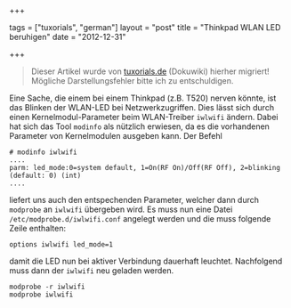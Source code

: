 +++

tags = ["tuxorials", "german"]
layout = "post"
title = "Thinkpad WLAN LED beruhigen"
date = "2012-12-31"

+++

>
> Dieser Artikel wurde von [tuxorials.de](http://tuxorials.de) (Dokuwiki) hierher migriert!
> Mögliche Darstellungsfehler bitte ich zu entschuldigen.
>


Eine Sache, die einem bei einem Thinkpad (z.B. T520) nerven könnte, ist
das Blinken der WLAN-LED bei Netzwerkzugriffen. Dies lässt sich durch
einen Kernelmodul-Parameter beim WLAN-Treiber `iwlwifi` ändern. Dabei
hat sich das Tool `modinfo` als nützlich erwiesen, da es die vorhandenen
Parameter von Kernelmodulen ausgeben kann. Der Befehl

```
# modinfo iwlwifi
....
parm: led_mode:0=system default, 1=On(RF On)/Off(RF Off), 2=blinking (default: 0) (int)
....
```

liefert uns auch den entspechenden Parameter, welcher dann durch
`modprobe` an `iwlwifi` übergeben wird. Es muss nun eine Datei
`/etc/modprobe.d/iwlwifi.conf` angelegt werden und die muss folgende
Zeile enthalten:

```
options iwlwifi led_mode=1
```

damit die LED nun bei aktiver Verbindung dauerhaft leuchtet. Nachfolgend
muss dann der `iwlwifi` neu geladen werden.

```
modprobe -r iwlwifi
modprobe iwlwifi
```
